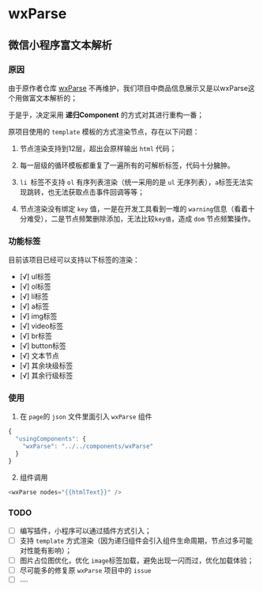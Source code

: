 # wxParse

## 微信小程序富文本解析

### 原因

由于原作者仓库 [wxParse](https://github.com/icindy/wxParse) 不再维护，我们项目中商品信息展示又是以wxParse这个用做富文本解析的；

于是乎，决定采用 **递归Component** 的方式对其进行重构一番；

原项目使用的 `template` 模板的方式渲染节点，存在以下问题：

1. 节点渲染支持到12层，超出会原样输出 `html` 代码；

2. 每一层级的循环模板都重复了一遍所有的可解析标签，代码十分臃肿。

3. `li `标签不支持 `ol` 有序列表渲染（统一采用的是 `ul` 无序列表），`a`标签无法实现跳转，也无法获取点击事件回调等等；

4. 节点渲染没有绑定 `key` 值，一是在开发工具看到一堆的 `warning`信息（看着十分难受），二是节点频繁删除添加，无法比较`key值`，造成 `dom` 节点频繁操作。

### 功能标签

目前该项目已经可以支持以下标签的渲染：

- [√] ul标签
- [√] ol标签 
- [√] li标签
- [√] a标签
- [√] img标签
- [√] video标签
- [√] br标签
- [√] button标签
- [√] 文本节点
- [√] 其余块级标签
- [√] 其余行级标签

### 使用
1. 在 `page`的 `json` 文件里面引入 `wxParse` 组件

```javascript
{
  "usingComponents": {
    "wxParse": "../../components/wxParse"
  }
}
```

2. 组件调用

```javascript
<wxParse nodes="{{htmlText}}" />
```

### TODO

- [ ] 编写插件，小程序可以通过插件方式引入；
- [ ] 支持 `template` 方式渲染（因为递归组件会引入组件生命周期，节点过多可能对性能有影响）；
- [ ] 图片占位图优化，优化 `image`标签加载，避免出现一闪而过，优化加载体验；
- [ ] 尽可能多的修复原 `wxParse` 项目中的 `issue`
- [ ] ....